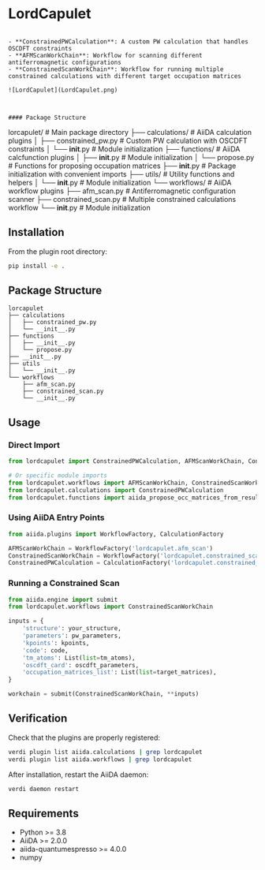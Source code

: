 # LordCapulet


```Provides AiiDA calculation and workflow plugins for running constrained DFT+U calculations, including:

- **ConstrainedPWCalculation**: A custom PW calculation that handles OSCDFT constraints
- **AFMScanWorkChain**: Workflow for scanning different antiferromagnetic configurations
- **ConstrainedScanWorkChain**: Workflow for running multiple constrained calculations with different target occupation matrices

![LordCapulet](LordCapulet.png)



#### Package Structure

```
lorcapulet/                          # Main package directory
├── calculations/                    # AiiDA calculation plugins
│   ├── constrained_pw.py           # Custom PW calculation with OSCDFT constraints
│   └── __init__.py                 # Module initialization
├── functions/                       # AiiDA calcfunction plugins
│   ├── __init__.py                 # Module initialization
│   └── propose.py                  # Functions for proposing occupation matrices
├── __init__.py                     # Package initialization with convenient imports
├── utils/                          # Utility functions and helpers
│   └── __init__.py                 # Module initialization
└── workflows/                       # AiiDA workflow plugins
    ├── afm_scan.py                 # Antiferromagnetic configuration scanner
    ├── constrained_scan.py         # Multiple constrained calculations workflow
    └── __init__.py                 # Module initialization


## Installation

From the plugin root directory:
```bash
pip install -e .
```

## Package Structure

```
lorcapulet
├── calculations
│   ├── constrained_pw.py
│   └── __init__.py
├── functions
│   ├── __init__.py
│   └── propose.py
├── __init__.py
├── utils
│   └── __init__.py
└── workflows
    ├── afm_scan.py
    ├── constrained_scan.py
    └── __init__.py

```

## Usage

### Direct Import
```python
from lordcapulet import ConstrainedPWCalculation, AFMScanWorkChain, ConstrainedScanWorkChain

# Or specific module imports
from lordcapulet.workflows import AFMScanWorkChain, ConstrainedScanWorkChain
from lordcapulet.calculations import ConstrainedPWCalculation
from lordcapulet.functions import aiida_propose_occ_matrices_from_results
```

### Using AiiDA Entry Points
```python
from aiida.plugins import WorkflowFactory, CalculationFactory

AFMScanWorkChain = WorkflowFactory('lordcapulet.afm_scan')
ConstrainedScanWorkChain = WorkflowFactory('lordcapulet.constrained_scan')
ConstrainedPWCalculation = CalculationFactory('lordcapulet.constrained_pw')
```

### Running a Constrained Scan
```python
from aiida.engine import submit
from lordcapulet.workflows import ConstrainedScanWorkChain

inputs = {
    'structure': your_structure,
    'parameters': pw_parameters,
    'kpoints': kpoints,
    'code': code,
    'tm_atoms': List(list=tm_atoms),
    'oscdft_card': oscdft_parameters,
    'occupation_matrices_list': List(list=target_matrices),
}

workchain = submit(ConstrainedScanWorkChain, **inputs)
```

## Verification

Check that the plugins are properly registered:
```bash
verdi plugin list aiida.calculations | grep lordcapulet
verdi plugin list aiida.workflows | grep lordcapulet
```

After installation, restart the AiiDA daemon:
```bash
verdi daemon restart
```

## Requirements

- Python >= 3.8
- AiiDA >= 2.0.0
- aiida-quantumespresso >= 4.0.0
- numpy
